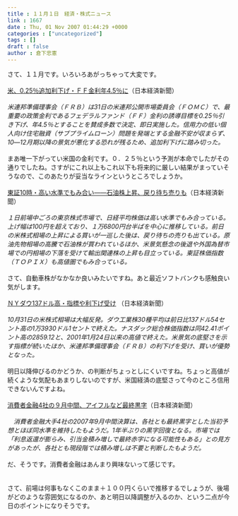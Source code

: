 ```yaml
---
title : １１月１日　経済・株式ニュース
link : 1667
date : Thu, 01 Nov 2007 01:44:29 +0000
categories : ["uncategorized"]
tags : []
draft : false
author : 倉下忠憲
---
```


さて、１１月です。いろいろあがっちゃって大変です。<BR><BR><A HREF="http://www.nikkei.co.jp/news/main/20071101AT2M0100F01112007.html" TARGET="_blank">米、0.25％追加利下げ・ＦＦ金利年4.5％に</A>（日本経済新聞）<BR><BR><I>米連邦準備理事会（ＦＲＢ）は31日の米連邦公開市場委員会（ＦＯＭＣ）で、最重要の政策金利であるフェデラルファンド（ＦＦ）金利の誘導目標を0.25％引き下げ、年4.5％とすることを賛成多数で決定、即日実施した。信用力の低い個人向け住宅融資（サブプライムローン）問題を発端とする金融不安が収まらず、10―12月期以降の景気が悪化する恐れが残るため、追加利下げに踏み切った。 </I><BR><BR>まあ唯一下がってい米国の金利です。０．２５％という予測が本命でしたがその通りでしたね。さすがにこれ以上もこれ以下も将来的に厳しい結果がまっていそうなので、このあたりが妥当なラインというところでしょうか。<BR><BR><A HREF="http://www.nikkei.co.jp/news/market/20071101m1ds0iss1201.html" TARGET="_blank">東証10時・高い水準でもみ合い――石油株上昇、戻り待ち売りも</A>（日本経済新聞）<BR><BR><I>１日前場中ごろの東京株式市場で、日経平均株価は高い水準でもみ合っている。上げ幅は100円を超えており、１万6800円台半ばを中心に推移している。前日の米株式相場の上昇による買いが一巡した後は、戻り待ちの売りも出ている。原油先物相場の高騰で石油株が買われているほか、米景気懸念の後退や外国為替市場での円相場の下落を受けて輸出関連株の上昇も目立っている。東証株価指数（ＴＯＰＩＸ）も高値圏でもみ合っている。</I><BR><BR>さて、自動車株がなかなか良いみたいですね。あと最近ソフトバンクも感触良い気がします。<BR><BR><A HREF="http://www.nikkei.co.jp/news/main/20071101ATB7IAA0501112007.html" TARGET="_blank">ＮＹダウ137ドル高・指標や利下げ受け</A> （日本経済新聞）<BR><BR><I>10月31日の米株式相場は大幅反発。ダウ工業株30種平均は前日比137ドル54セント高の1万3930ドル1セントで終えた。ナスダック総合株価指数は同42.41ポイント高の2859.12と、2001年1月24日以来の高値で終えた。米景気の底堅さを示す指標が続いたほか、米連邦準備理事会（ＦＲＢ）の利下げを受け、買いが優勢となった。 </I><BR><BR>明日以降伸びるのかどうか、の判断がちょっとしにくいですね。ちょっと高値が続くような気配もあまりしないのですが、米国経済の底堅さって今のところ信用できないんですよね。<BR><BR><A HREF="http://www.nikkei.co.jp/news/keizai/20071101AT2C3003E31102007.html" TARGET="_blank">消費者金融4社の９月中間、アイフルなど最終黒字</A>（日本経済新聞）<BR><BR><I>　消費者金融大手4社の2007年9月中間決算は、各社とも最終黒字とした当初予想とほぼ同水準を維持したもようだ。1年半ぶりの黒字回復となる。市場では「利息返還が膨らみ、引当金積み増しで最終赤字になる可能性もある」との見方があったが、各社とも現段階では積み増しは不要と判断したもようだ。</I><BR><BR>だ、そうです。消費者金融はあんまり興味ないって感じです。<BR><BR><BR>さて、前場は何事もなくこのまま＋１００円くらいで推移するでしょうが、後場がどのような雰囲気になるのか、あと明日以降調整が入るのか、という二点が今日のポイントになりそうです。<BR><BR><BR><BR><br><br>
